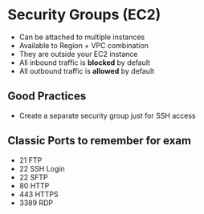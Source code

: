 # Security Groups (EC2)
- Can be attached to multiple instances
- Available to Region + VPC combination
- They are outside your EC2 instance
- All inbound traffic is **blocked** by default
- All outbound traffic is **allowed** by default
## Good Practices
- Create a separate security group just for SSH access
## Classic Ports to remember for exam
- 21 FTP
- 22 SSH Login
- 22 SFTP
- 80 HTTP
- 443 HTTPS
- 3389 RDP
